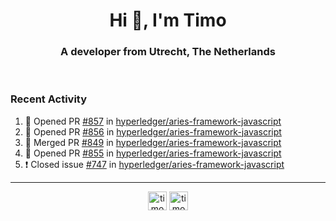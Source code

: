 <h1 align="center">Hi 👋, I'm Timo</h1>
<h3 align="center">A developer from Utrecht, The Netherlands</h3>
<br/>
<!-- https://github.com/rahuldkjain/github-profile-readme-generator --!>

<!--  <p align="left"><img src="https://github-readme-stats.vercel.app/api?username=timoglastra&show_icons=true&count_private=true&" alt="timoglastra" /></p> --!>

<!--
Github language stats
<p align="left"><img src="https://github-readme-stats.vercel.app/api/top-langs/?username=timoglastra&layout=compact" alt="timoglastra" /><p>
-->

<!-- Codestats language stats -->
<!-- <p align="left"><img src="https://codestats-readme.vercel.app/api/top-langs/?username=timoglastra&layout=compact&language_count=12" alt="timoglastra" /><p>    --!>
  
<h3>Recent Activity</h3>

<!--START_SECTION:activity-->
1. 💪 Opened PR [#857](https://github.com/hyperledger/aries-framework-javascript/pull/857) in [hyperledger/aries-framework-javascript](https://github.com/hyperledger/aries-framework-javascript)
2. 💪 Opened PR [#856](https://github.com/hyperledger/aries-framework-javascript/pull/856) in [hyperledger/aries-framework-javascript](https://github.com/hyperledger/aries-framework-javascript)
3. 🎉 Merged PR [#849](https://github.com/hyperledger/aries-framework-javascript/pull/849) in [hyperledger/aries-framework-javascript](https://github.com/hyperledger/aries-framework-javascript)
4. 💪 Opened PR [#855](https://github.com/hyperledger/aries-framework-javascript/pull/855) in [hyperledger/aries-framework-javascript](https://github.com/hyperledger/aries-framework-javascript)
5. ❗️ Closed issue [#747](https://github.com/hyperledger/aries-framework-javascript/issues/747) in [hyperledger/aries-framework-javascript](https://github.com/hyperledger/aries-framework-javascript)
<!--END_SECTION:activity-->

---

<p align="center">
<a href="https://twitter.com/timoglastra" target="blank"><img align="center" src="https://cdn.jsdelivr.net/npm/simple-icons@3.0.1/icons/twitter.svg" alt="timoglastra" height="30" width="30" /></a>
<a href="https://linkedin.com/in/timoglastra" target="blank"><img align="center" src="https://cdn.jsdelivr.net/npm/simple-icons@3.0.1/icons/linkedin.svg" alt="timoglastra" height="30" width="30" /></a>
</p>



